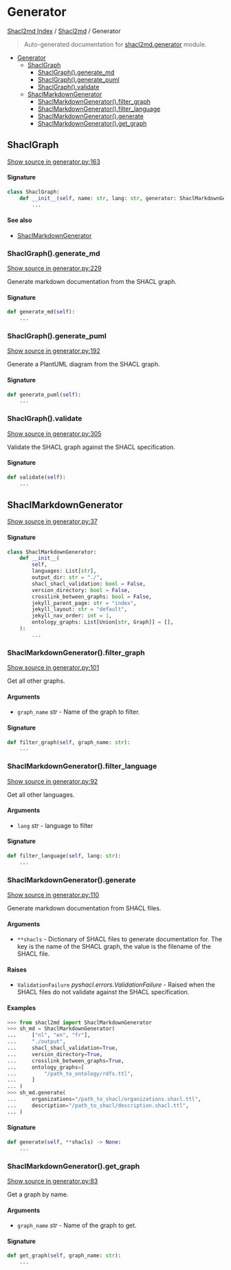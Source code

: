 # Generator

[Shacl2md Index](../README.md#shacl2md-index) /
[Shacl2md](./index.md#shacl2md) /
Generator

> Auto-generated documentation for [shacl2md.generator](../../shacl2md/generator.py) module.

- [Generator](#generator)
  - [ShaclGraph](#shaclgraph)
    - [ShaclGraph().generate_md](#shaclgraph()generate_md)
    - [ShaclGraph().generate_puml](#shaclgraph()generate_puml)
    - [ShaclGraph().validate](#shaclgraph()validate)
  - [ShaclMarkdownGenerator](#shaclmarkdowngenerator)
    - [ShaclMarkdownGenerator().filter_graph](#shaclmarkdowngenerator()filter_graph)
    - [ShaclMarkdownGenerator().filter_language](#shaclmarkdowngenerator()filter_language)
    - [ShaclMarkdownGenerator().generate](#shaclmarkdowngenerator()generate)
    - [ShaclMarkdownGenerator().get_graph](#shaclmarkdowngenerator()get_graph)

## ShaclGraph

[Show source in generator.py:163](../../shacl2md/generator.py#L163)

#### Signature

```python
class ShaclGraph:
    def __init__(self, name: str, lang: str, generator: ShaclMarkdownGenerator):
        ...
```

#### See also

- [ShaclMarkdownGenerator](#shaclmarkdowngenerator)

### ShaclGraph().generate_md

[Show source in generator.py:229](../../shacl2md/generator.py#L229)

Generate markdown documentation from the SHACL graph.

#### Signature

```python
def generate_md(self):
    ...
```

### ShaclGraph().generate_puml

[Show source in generator.py:192](../../shacl2md/generator.py#L192)

Generate a PlantUML diagram from the SHACL graph.

#### Signature

```python
def generate_puml(self):
    ...
```

### ShaclGraph().validate

[Show source in generator.py:305](../../shacl2md/generator.py#L305)

Validate the SHACL graph against the SHACL specification.

#### Signature

```python
def validate(self):
    ...
```



## ShaclMarkdownGenerator

[Show source in generator.py:37](../../shacl2md/generator.py#L37)

#### Signature

```python
class ShaclMarkdownGenerator:
    def __init__(
        self,
        languages: List[str],
        output_dir: str = "./",
        shacl_shacl_validation: bool = False,
        version_directory: bool = False,
        crosslink_between_graphs: bool = False,
        jekyll_parent_page: str = "index",
        jekyll_layout: str = "default",
        jekyll_nav_order: int = 1,
        ontology_graphs: List[Union[str, Graph]] = [],
    ):
        ...
```

### ShaclMarkdownGenerator().filter_graph

[Show source in generator.py:101](../../shacl2md/generator.py#L101)

Get all other graphs.

#### Arguments

- `graph_name` *str* - Name of the graph to filter.

#### Signature

```python
def filter_graph(self, graph_name: str):
    ...
```

### ShaclMarkdownGenerator().filter_language

[Show source in generator.py:92](../../shacl2md/generator.py#L92)

Get all other languages.

#### Arguments

- `lang` *str* - language to filter

#### Signature

```python
def filter_language(self, lang: str):
    ...
```

### ShaclMarkdownGenerator().generate

[Show source in generator.py:110](../../shacl2md/generator.py#L110)

Generate markdown documentation from SHACL files.

#### Arguments

- `**shacls` - Dictionary of SHACL files to generate documentation for. The key is the name of the SHACL graph, the value is the filename of the SHACL file.

#### Raises

- `ValidationFailure` *pyshacl.errors.ValidationFailure* - Raised when the SHACL files do not validate against the SHACL specification.

#### Examples

```python
>>> from shacl2md import ShaclMarkdownGenerator
>>> sh_md = ShaclMarkdownGenerator(
...     ["nl", "en", "fr"],
...     "./output",
...     shacl_shacl_validation=True,
...     version_directory=True,
...     crosslink_between_graphs=True,
...     ontology_graphs=[
...         "/path_to_ontology/rdfs.ttl",
...     ]
... )
>>> sh_md.generate(
...     organizations="/path_to_shacl/organizations.shacl.ttl",
...     description="/path_to_shacl/description.shacl.ttl",
... )
```

#### Signature

```python
def generate(self, **shacls) -> None:
    ...
```

### ShaclMarkdownGenerator().get_graph

[Show source in generator.py:83](../../shacl2md/generator.py#L83)

Get a graph by name.

#### Arguments

- `graph_name` *str* - Name of the graph to get.

#### Signature

```python
def get_graph(self, graph_name: str):
    ...
```